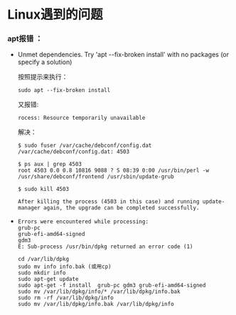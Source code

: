# Linux遇到的问题

### apt报错 ：
- Unmet dependencies. Try 'apt --fix-broken install' with no packages (or specify a solution)

  按照提示来执行：

  ```
  sudo apt --fix-broken install
  ```
  又报错:
  
  ```
  rocess: Resource temporarily unavailable
  ```
  
  解决：
  
  ```
  $ sudo fuser /var/cache/debconf/config.dat
  /var/cache/debconf/config.dat: 4503
  
  $ ps aux | grep 4503
  root 4503 0.0 0.8 10816 9088 ? S 08:39 0:00 /usr/bin/perl -w /usr/share/debconf/frontend /usr/sbin/update-grub
  
  $ sudo kill 4503
  
  After killing the process (4503 in this case) and running update-manager again, the upgrade can be completed successfully.
  ```
  
- 
     ```
     Errors were encountered while processing:
     grub-pc
     grub-efi-amd64-signed
     gdm3
     E: Sub-process /usr/bin/dpkg returned an error code (1)
     ```
     ```
     cd /var/lib/dpkg
     sudo mv info info.bak (或用cp)
     sudo mkdir info
     sudo apt-get update
     sudo apt-get -f install  grub-pc gdm3 grub-efi-amd64-signed
     sudo mv /var/lib/dpkg/info/* /var/lib/dpkg/info.bak
     sudo rm -rf /var/lib/dpkg/info
     sudo mv /var/lib/dpkg/info.bak /var/lib/dpkg/info
     ```
